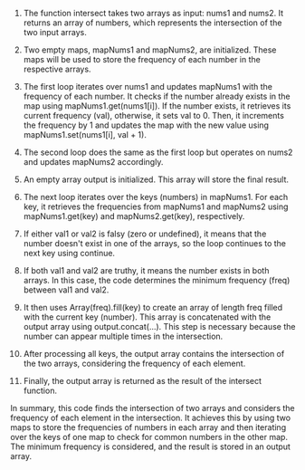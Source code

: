 1. The function intersect takes two arrays as input: nums1 and nums2. It returns an array of numbers, which represents the intersection of the two input arrays.

2. Two empty maps, mapNums1 and mapNums2, are initialized. These maps will be used to store the frequency of each number in the respective arrays.

3. The first loop iterates over nums1 and updates mapNums1 with the frequency of each number. It checks if the number already exists in the map using mapNums1.get(nums1[i]). If the number exists, it retrieves its current frequency (val), otherwise, it sets val to 0. Then, it increments the frequency by 1 and updates the map with the new value using mapNums1.set(nums1[i], val + 1).

4. The second loop does the same as the first loop but operates on nums2 and updates mapNums2 accordingly.

5. An empty array output is initialized. This array will store the final result.

6. The next loop iterates over the keys (numbers) in mapNums1. For each key, it retrieves the frequencies from mapNums1 and mapNums2 using mapNums1.get(key) and mapNums2.get(key), respectively.

7. If either val1 or val2 is falsy (zero or undefined), it means that the number doesn't exist in one of the arrays, so the loop continues to the next key using continue.

8. If both val1 and val2 are truthy, it means the number exists in both arrays. In this case, the code determines the minimum frequency (freq) between val1 and val2.

9. It then uses Array(freq).fill(key) to create an array of length freq filled with the current key (number). This array is concatenated with the output array using output.concat(...). This step is necessary because the number can appear multiple times in the intersection.

10. After processing all keys, the output array contains the intersection of the two arrays, considering the frequency of each element.

11. Finally, the output array is returned as the result of the intersect function.

In summary, this code finds the intersection of two arrays and considers the frequency of each element in the intersection. It achieves this by using two maps to store the frequencies of numbers in each array and then iterating over the keys of one map to check for common numbers in the other map. The minimum frequency is considered, and the result is stored in an output array.